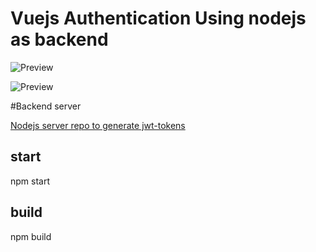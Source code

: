 # Vuejs Authentication Using nodejs as backend

![Preview](https://github.com/saigowthamr/Vuejs-authentication/blob/master/src/assets/scr1.png)

![Preview](https://github.com/saigowthamr/Vuejs-authentication/blob/master/src/assets/scr2.png)


#Backend server


[Nodejs server repo to generate jwt-tokens](https://github.com/saigowthamr/Jwt-Authentication-Nodejs-)

## start
npm start

## build
npm build



